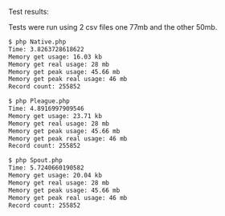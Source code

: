 Test results:

Tests were run using 2 csv files one 77mb and the other 50mb.

```bash
$ php Native.php
Time: 3.8263728618622
Memory get usage: 16.03 kb
Memory get real usage: 28 mb
Memory get peak usage: 45.66 mb
Memory get peak real usage: 46 mb
Record count: 255852
```

```bash
$ php Pleague.php
Time: 4.8916997909546
Memory get usage: 23.71 kb
Memory get real usage: 28 mb
Memory get peak usage: 45.66 mb
Memory get peak real usage: 46 mb
Record count: 255852
```

```bash
$ php Spout.php
Time: 5.7240660190582
Memory get usage: 20.04 kb
Memory get real usage: 28 mb
Memory get peak usage: 45.66 mb
Memory get peak real usage: 46 mb
Record count: 255852
```